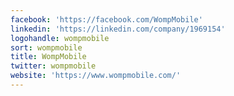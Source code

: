 ```yaml
---
facebook: 'https://facebook.com/WompMobile'
linkedin: 'https://linkedin.com/company/1969154'
logohandle: wompmobile
sort: wompmobile
title: WompMobile
twitter: wompmobile
website: 'https://www.wompmobile.com/'
---
```

